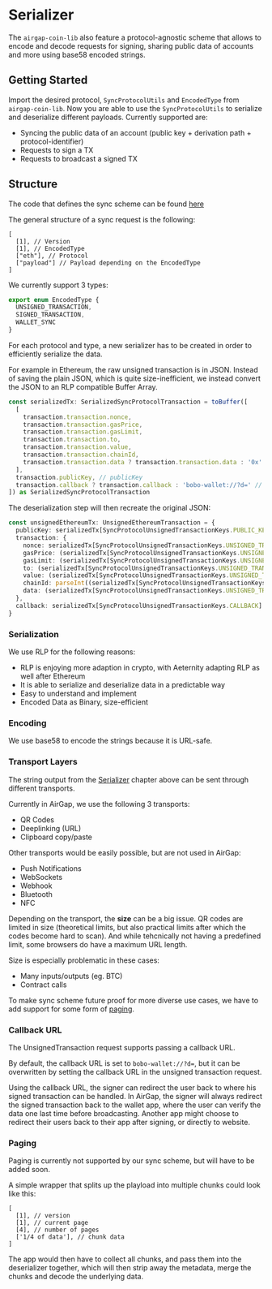 # Serializer

The `airgap-coin-lib` also feature a protocol-agnostic scheme that allows to encode and decode requests for signing, sharing public data of accounts and more using base58 encoded strings.

## Getting Started

Import the desired protocol, `SyncProtocolUtils` and `EncodedType` from `airgap-coin-lib`. Now you are able to use the `SyncProtocolUtils` to serialize and deserialize different payloads. Currently supported are:

- Syncing the public data of an account (public key + derivation path + protocol-identifier)
- Requests to sign a TX
- Requests to broadcast a signed TX

## Structure

The code that defines the sync scheme can be found [here](https://github.com/airgap-it/airgap-coin-lib/blob/master/src/serializer/serializer.ts)

The general structure of a sync request is the following:

```rlp
[
  [1], // Version
  [1], // EncodedType
  ["eth"], // Protocol
  ["payload"] // Payload depending on the EncodedType
]
```

We currently support 3 types:

```typescript
export enum EncodedType {
  UNSIGNED_TRANSACTION,
  SIGNED_TRANSACTION,
  WALLET_SYNC
}
```

For each protocol and type, a new serializer has to be created in order to efficiently serialize the data.

For example in Ethereum, the raw unsigned transaction is in JSON. Instead of saving the plain JSON, which is quite size-inefficient, we instead convert the JSON to an RLP compatible Buffer Array.

```typescript
const serializedTx: SerializedSyncProtocolTransaction = toBuffer([
  [
    transaction.transaction.nonce,
    transaction.transaction.gasPrice,
    transaction.transaction.gasLimit,
    transaction.transaction.to,
    transaction.transaction.value,
    transaction.transaction.chainId,
    transaction.transaction.data ? transaction.transaction.data : '0x' // data is optional, include empty if necessary
  ],
  transaction.publicKey, // publicKey
  transaction.callback ? transaction.callback : 'bobo-wallet://?d=' // callback-scheme
]) as SerializedSyncProtocolTransaction
```

The deserialization step will then recreate the original JSON:

```typescript
const unsignedEthereumTx: UnsignedEthereumTransaction = {
  publicKey: serializedTx[SyncProtocolUnsignedTransactionKeys.PUBLIC_KEY].toString(),
  transaction: {
    nonce: serializedTx[SyncProtocolUnsignedTransactionKeys.UNSIGNED_TRANSACTION][0].toString(),
    gasPrice: (serializedTx[SyncProtocolUnsignedTransactionKeys.UNSIGNED_TRANSACTION][1] as Buffer).toString(),
    gasLimit: (serializedTx[SyncProtocolUnsignedTransactionKeys.UNSIGNED_TRANSACTION][2] as Buffer).toString(),
    to: (serializedTx[SyncProtocolUnsignedTransactionKeys.UNSIGNED_TRANSACTION][3] as Buffer).toString(),
    value: (serializedTx[SyncProtocolUnsignedTransactionKeys.UNSIGNED_TRANSACTION][4] as Buffer).toString(),
    chainId: parseInt((serializedTx[SyncProtocolUnsignedTransactionKeys.UNSIGNED_TRANSACTION][5] as Buffer).toString(), 10),
    data: (serializedTx[SyncProtocolUnsignedTransactionKeys.UNSIGNED_TRANSACTION][6] as Buffer).toString()
  },
  callback: serializedTx[SyncProtocolUnsignedTransactionKeys.CALLBACK].toString()
}
```

### Serialization

We use RLP for the following reasons:

- RLP is enjoying more adaption in crypto, with Aeternity adapting RLP as well after Ethereum
- It is able to serialize and deserialize data in a predictable way
- Easy to understand and implement
- Encoded Data as Binary, size-efficient

### Encoding

We use base58 to encode the strings because it is URL-safe.

### Transport Layers

The string output from the [Serializer](#structure) chapter above can be sent through different transports.

Currently in AirGap, we use the following 3 transports:

- QR Codes
- Deeplinking (URL)
- Clipboard copy/paste

Other transports would be easily possible, but are not used in AirGap:

- Push Notifications
- WebSockets
- Webhook
- Bluetooth
- NFC

Depending on the transport, the **size** can be a big issue. QR codes are limited in size (theoretical limits, but also practical limits after which the codes become hard to scan). And while tehcnically not having a predefined limit, some browsers do have a maximum URL length.

Size is especially problematic in these cases:

- Many inputs/outputs (eg. BTC)
- Contract calls

To make sync scheme future proof for more diverse use cases, we have to add support for some form of [paging](#paging).

### Callback URL

The UnsignedTransaction request supports passing a callback URL.

By default, the callback URL is set to `bobo-wallet://?d=`, but it can be overwritten by setting the callback URL in the unsigned transaction request.

Using the callback URL, the signer can redirect the user back to where his signed transaction can be handled. In AirGap, the signer will always redirect the signed transaction back to the wallet app, where the user can verify the data one last time before broadcasting. Another app might choose to redirect their users back to their app after signing, or directly to website.

### Paging

Paging is currently not supported by our sync scheme, but will have to be added soon.

A simple wrapper that splits up the playload into multiple chunks could look like this:

```rlp
[
  [1], // version
  [1], // current page
  [4], // number of pages
  ['1/4 of data'], // chunk data
]
```

The app would then have to collect all chunks, and pass them into the deserializer together, which will then strip away the metadata, merge the chunks and decode the underlying data.
